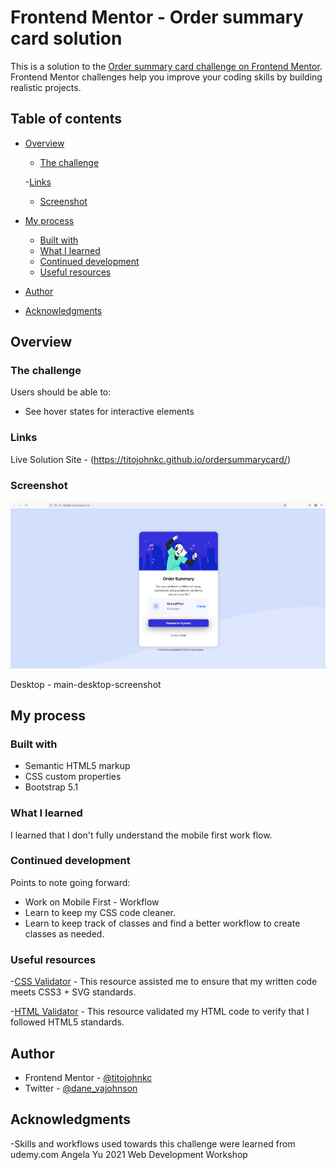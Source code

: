 # Frontend Mentor - Order summary card solution

This is a solution to the [Order summary card challenge on Frontend Mentor](https://www.frontendmentor.io/challenges/order-summary-component-QlPmajDUj). Frontend Mentor challenges help you improve your coding skills by building realistic projects. 

## Table of contents

- [Overview](#overview)
  - [The challenge](#the-challenge)
  
  -[Links](#livesite)
  - [Screenshot](#screenshot)
- [My process](#my-process)
  - [Built with](#built-with)
  - [What I learned](#what-i-learned)
  - [Continued development](#continued-development)
  - [Useful resources](#useful-resources)
- [Author](#author)
- [Acknowledgments](#acknowledgments)


## Overview

### The challenge

Users should be able to:

- See hover states for interactive elements

### Links

Live Solution Site - (https://titojohnkc.github.io/ordersummarycard/)

### Screenshot

![Desktop Screenshot](./Screenshots/main-desktop-screenshot.png)

Desktop - main-desktop-screenshot



## My process

### Built with

- Semantic HTML5 markup
- CSS custom properties
- Bootstrap 5.1


### What I learned

I learned that I don't fully understand the mobile first work flow.

### Continued development

Points to note going forward:
- Work on Mobile First - Workflow
- Learn to keep my CSS code cleaner.
- Learn to keep track of classes and find a better workflow to create classes as needed.


### Useful resources

-[CSS Validator](https://jigsaw.w3.org/css-validator/) - This resource assisted me to ensure that my written code meets CSS3 + SVG standards.

-[HTML Validator](https://validator.w3.org/) - This resource validated my HTML code to verify that I followed HTML5 standards.


## Author

- Frontend Mentor - [@titojohnkc](https://www.frontendmentor.io/profile/titojohnkc)
- Twitter - [@dane_vajohnson](https://www.twitter.com/dane_vajohnson)


## Acknowledgments

-Skills and workflows used towards this challenge were learned from udemy.com Angela Yu 2021 Web Development Workshop

